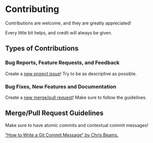 # Contributing

Contributions are welcome, and they are greatly appreciated!

Every little bit helps, and credit will always be given.

## Types of Contributions

### Bug Reports, Feature Requests, and Feedback

Create a [new project issue][issue-link]! Try to be as descriptive as possible.

### Bug Fixes, New Features and Documentation

Create a [new merge/pull request][merge-link]! Make sure to follow the guidelines.

## Merge/Pull Request Guidelines

Make sure to have atomic commits and contextual commit messages!

["How to Write a Git Commit Message" by Chris Beams.][chris-beams]

[issue-link]: https://github.com/eyllanesc/QuteMap/issues/new
[merge-link]: https://github.com/eyllanesc/QuteMap/compare
[chris-beams]: http://chris.beams.io/posts/git-commit/
